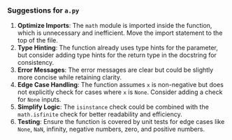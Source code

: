 ### Suggestions for `a.py`

1. **Optimize Imports**: The `math` module is imported inside the function, which is unnecessary and inefficient. Move the import statement to the top of the file.
2. **Type Hinting**: The function already uses type hints for the parameter, but consider adding type hints for the return type in the docstring for consistency.
3. **Error Messages**: The error messages are clear but could be slightly more concise while retaining clarity.
4. **Edge Case Handling**: The function assumes `x` is non-negative but does not explicitly check for cases where `x` is `None`. Consider adding a check for `None` inputs.
5. **Simplify Logic**: The `isinstance` check could be combined with the `math.isfinite` check for better readability and efficiency.
6. **Testing**: Ensure the function is covered by unit tests for edge cases like `None`, `NaN`, infinity, negative numbers, zero, and positive numbers.

